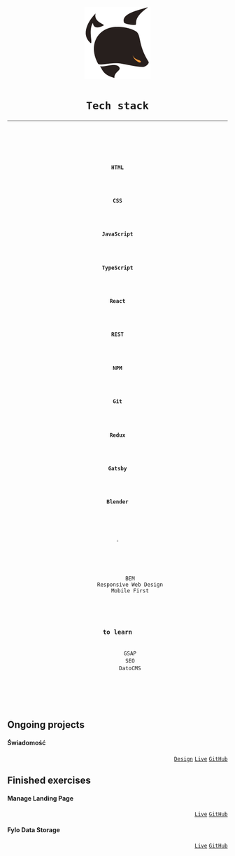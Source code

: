 [comment]: <> (<h3 align="right"><a href="https://krutons.github.io/">Portfolio</a></h3>)
<div align="center"><img src="./logo.svg"/></div>
<h1 align="center"><code>Tech stack</code></h1>
<hr>
<div align="center">
  <code>
      <kbd>
        <code>
          <kbd><h3>HTML</h3></kbd>
          <kbd><h3>CSS</h3></kbd>
          <kbd><h3>JavaScript</h3></kbd>
          <kbd><h3>TypeScript</h3></kbd>
          <kbd><h3>React</h3></kbd>
          <kbd><h3>REST</h3></kbd>
          <kbd><h3>NPM</h3></kbd>
          <kbd><h3>Git</h3></kbd>
          <kbd><h3>Redux</h3></kbd>
          <kbd><h3>Gatsby</h3></kbd>
          <kbd><h3>Blender</h3></kbd>
        </code>
      <p>-</p>
      <p align="center">
        <kbd>BEM</kbd>
        <kbd>Responsive Web Design</kbd>
        <kbd>Mobile First</kbd>
      </p>
      <h3>to learn</h3>
        <kbd>GSAP</kbd>
        <kbd>SEO</kbd>
        <kbd>DatoCMS</kbd>
      </p>
    </kbd>
  </code>
</div>
<p></p>

## Ongoing projects 
#### Świadomość

<div align="right">
  <a href="https://www.figma.com/file/LmrVJP9BIk12uXDqL98YHe/%C5%9AWiadomo%C5%9B%C4%87"><code>Design</code></a>
  <a href="swiadomosc.vercel.app"><code>Live</code></a>
  <a href="https://github.com/KrutonS/swiadomosc"><code>GitHub</code></a>
</div>

## Finished exercises
#### Manage Landing Page
<div align="right">
  <a href="https://krutons.github.io/manage-landing-page/"><code>Live</code></a>
  <a href="https://github.com/KrutonS/manage-landing-page"><code>GitHub</code></a>
</div>

#### Fylo Data Storage
<div align="right">
  <a href="https://krutons.github.io/fylo-data-storage/"><code>Live</code></a>
  <a href="https://github.com/KrutonS/Fylo-data-storage"><code>GitHub</code></a>
</div>
